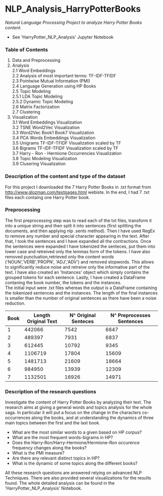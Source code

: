 # NLP_Analysis_HarryPotterBooks

*Natural Language Processing Project to analyze Harry Potter Books content.*  
- See 'HarryPotter_NLP_Analysis' Jupyter Notebook

### Table of Contents   
1. Data and Preprocessing    
2. Analysis      
   2.1 Word Embeddings   
   2.2 Analysis of most important terms: TF-IDF-TFIDF  
   2.3 Pointwise Mutual Information (PMI)     
   2.4 Language Generation using HP Books       
   2.5 Topic Modeling    
      	2.5.1 LDA Topic Modeling   
      	2.5.2 Dynamic Topic Modeling    
2.6 Matrix Factorization        
2.7 Clustering    
3. Visualization      
   3.1 Word Embeddings Visualization     
   3.2 TSNE Word2Vec Visualization     
	 3.3 Word2Vec Book1 Book7 Visualization     
	 3.4 PCA Words Embeddings Visualization      
	 3.5 Unigrams TF-IDF-TFIDF Visualization scaled by TF     
	 3.6 Bigrams TF-IDF-TFIDF Visualization scaled by TF      
	 3.7 Harry - Ron - Hermione Occurrencies  Visualization      
	 3.8 Topic Modeling Visualization     
	 3.9 Clusering Visualization     
   

### Description of the content and type of the dataset
For this project I downloaded the 7 Harry Potter Books in .txt format from  http://www.glozman.com/textpages.html webiste. In the end, I had 7 .txt files each containg one Harry Potter book.  

### Preprocessing 
The first preprocessing step was to read each of the txt files, transform it into a unique string and then split it into sentences (first splitting the documents, and then applying nlp .sents method).
  Then I have used RegEx to remove any number and special character appearing in the text. After that, I took the sentences and I have expanded all the contractions. Once the sentences were expanded I have tokenized the senteces, put them into lower case and retreived only the lemmas form of the tokens. I have also removed punctuation,retrieved only the content words ('NOUN','VERB','PROPN', 'ADJ','ADV') and removed stopwords. This allows to significantly reduce noise and retreive only the informative part of the text.
  I have also created an 'Instances' object which simply contains the grouped tokens for each sentence. 
Lastly, I have created a DataFrame contaning the book number, the tokens and the instances.   
  The initial input were .txt files whereas the output is a DataFrame containing the tokenized sentences and the instances. The length of the final instances is smaller than the number of original sentences as there have been a noise reduction.

| Book | Length Original Text | N^ Original Senteces | N^ Preprocesses Sentences  
| --- | --- | --- | --- | 
| 1 | 442066 | 7542 | 6647 |
| 2 | 489397 | 7931 | 6837 |
| 3 | 612445 | 10792 | 9345 |
| 4 | 1106719 | 17804 | 15609 |
| 5 | 1481713 | 21609 | 18664 |
| 6 | 984950 | 13939 | 12309 |
| 7 | 1132501 | 16926 | 14971 |

### Description of the research questions  
Investigate the content of Harry Potter Books by analyzing their text. The research aims at giving a general words and topics analysis for the whole saga. In particular it will put a focus on the change in the characters co-occurrences along the books, and at understanding the dynamics of three main topics between the first and the last book. 

 - What are the most similar words to a given based on HP corpus?
 - What are the most frequent words-bigrams in HP?
 - Does the Harry-Ron/Harry-Hermione/Hermione-Ron occurence frequency changes along the books?
 - What is the PMI measure?
 - Are there any relevant distinct topics in HP?
 - What is the dynamic of some topics along the different books?
 
All these research questions are answered relying on advanced NLP Techniques. There are also provided several visualizations for the results found. 
The whole detailed analysis can be found in the 'HarryPotter_NLP_Analysis' Notebook.
 
 
